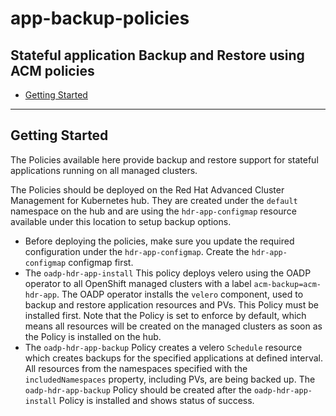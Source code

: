 # app-backup-policies
Stateful application Backup and Restore using ACM policies 
------

- [Getting Started](#getting-started)

------

## Getting Started
The Policies available here provide backup and restore support for stateful applications running on all managed clusters. 

The Policies should be deployed on the Red Hat Advanced Cluster Management for Kubernetes hub. They are created under the `default` namespace on the hub and are using the `hdr-app-configmap` resource available under this location to setup backup options.
- Before deploying the policies, make sure you update the required configuration under the `hdr-app-configmap`. Create the `hdr-app-configmap` configmap first.
- The `oadp-hdr-app-install` This policy deploys velero using the OADP operator to all OpenShift managed clusters with a label `acm-backup=acm-hdr-app`. The OADP operator installs the `velero` component, used to backup and restore application resources and PVs. This Policy must be installed first. Note that the Policy is set to enforce by default, which means all resources will be created on the managed clusters as soon as the Policy is installed on the hub.
- The `oadp-hdr-app-backup` Policy creates a velero `Schedule` resource which creates backups for the specified applications at defined interval. All resources from the namespaces specified with the `includedNamespaces` property, including PVs, are being backed up. The `oadp-hdr-app-backup` Policy should be created after the `oadp-hdr-app-install` Policy is installed and shows status of success. 

